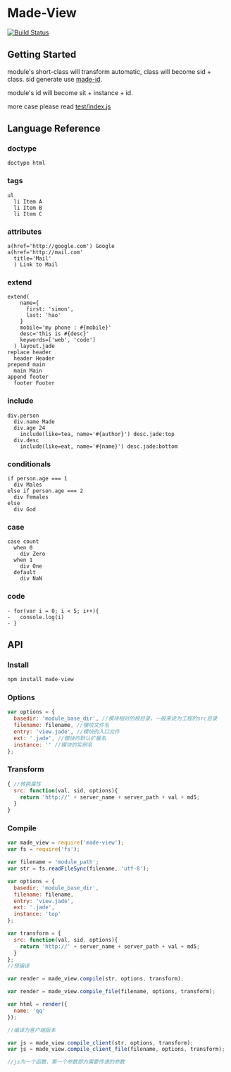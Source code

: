 # Made-View
[![Build Status](https://travis-ci.org/simonhao/made-view.svg?branch=master)](https://travis-ci.org/simonhao/made-view)

## Getting Started
module's short-class will transform automatic, class will become sid + class. sid generate use [made-id](https://github.com/simonhao/made-id).

module's id will become sit + instance + id.

more case please read [test/index.js](https://github.com/simonhao/made-view/blob/master/test/index.js)

## Language Reference
### doctype
```
doctype html
```
### tags
``` jade
ul
  li Item A
  li Item B
  li Item C
```
### attributes
``` jade
a(href='http://google.com') Google
a(href='http://mail.com'
  title='Mail'
  ) Link to Mail
```
### extend
``` jade
extend(
    name={
      first: 'simon',
      last: 'hao'
    }
    mobile='my phone : #{mobile}'
    desc='this is #{desc}'
    keywords=['web', 'code']
  ) layout.jade
replace header
  header Header
prepend main
  main Main
append footer
  footer Footer
```
### include
``` jade
div.person
  div.name Made
  div.age 24
    include(like=tea, name='#{author}') desc.jade:top
  div.desc
    include(like=eat, name='#{name}') desc.jade:bottom
```
### conditionals
``` jade
if person.age === 1
  div Males
else if person.age === 2
  div Females
else
  div God
```

### case
``` jade
case count
  when 0
    div Zero
  when 1
    div One
  default
    div NaN
```
### code
``` jade
- for(var i = 0; i < 5; i++){
-   console.log(i)
- }
```

## API
### Install
```js
npm install made-view
```

### Options
``` javascript
var options = {
  basedir: 'module_base_dir', //模块相对的根目录，一般来说为工程的src目录
  filename: filename, //模块文件名
  entry: 'view.jade', //模块的入口文件
  ext: '.jade', //模块的默认扩展名
  instance: '' //模块的实例名
};
```

### Transform
``` javascript
{ //转换属性
  src: function(val, sid, options){
    return 'http://' + server_name + server_path + val + md5;
  }
}
```

### Compile
```js
var made_view = require('made-view');
var fs = require('fs');

var filename = 'module_path';
var str = fs.readFileSync(filename, 'utf-8');

var options = {
  basedir: 'module_base_dir',
  filename: filename,
  entry: 'view.jade',
  ext: '.jade',
  instance: 'top'
};

var transform = {
  src: function(val, sid, options){
    return 'http://' + server_name + server_path + val + md5;
  }
};
//预编译

var render = made_view.compile(str, options, transform);

var render = made_view.compile_file(filename, options, transform);

var html = render({
  name: 'qq'
});

//编译为客户端版本

var js = made_view.compile_client(str, options, transform);
var js = made_view.compile_client_file(filename, options, transform);

//js为一个函数，第一个参数即为需要传递的参数

```









